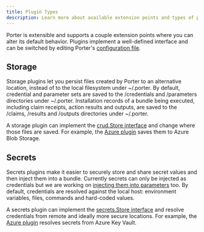 ```yaml
---
title: Plugin Types
description: Learn more about available extension points and types of plugins in Porter
---
```


Porter is extensible and supports a couple extension points where you can alter
its default behavior. Plugins implement a well-defined interface and can be
switched by editing Porter's [configuration file](/configuration/).

## Storage

Storage plugins let you persist files created by Porter to an alternative
location, instead of to the local filesystem under ~/.porter. By default,
credential and parameter sets are saved to the /credentials and /parameters
directories under ~/.porter. Installation records of a bundle being
executed, including claim receipts, action results and outputs, are saved to
the /claims, /results and /outputs directories under ~/.porter.

A storage plugin can implement the [crud.Store interface][crudstore] and change
where those files are saved. For example, the [Azure plugin](/plugins/azure/)
saves them to Azure Blob Storage.

[crudstore]: https://github.com/cnabio/cnab-go/blob/8ae1722acdeaddc1e720803ca496920c5a4698a2/utils/crud/store.go#L4-L9

## Secrets

Secrets plugins make it easier to securely store and share secret values and
then inject them into a bundle. Currently secrets can only be injected as
credentials but we are working on [injecting them into
parameters](https://github.com/getporter/porter/issues/878) too. By default,
credentials are resolved against the local host: environment variables, files,
commands and hard-coded values.

A secrets plugin can implement the [secrets.Store interface][secretstore] and
resolve credentials from remote and ideally more secure locations. For example,
the [Azure plugin](/plugins/azure/) resolves secrets from Azure Key Vault.

[secretstore]: https://github.com/cnabio/cnab-go/blob/8ae1722acdeaddc1e720803ca496920c5a4698a2/secrets/store.go#L4-L13
